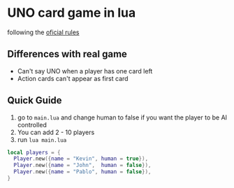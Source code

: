 # UNO card game in lua

following the [oficial rules](https://en.wikipedia.org/wiki/Uno_(card_game))

## Differences with real game

* Can't say UNO when a player has one card left
* Action cards can't appear as first card

## Quick Guide

1. go to `main.lua` and change human to false if you want the player to be
AI controlled
2. You can add 2 - 10 players
3. run `lua main.lua`

```lua
local players = {
  Player.new({name = "Kevin", human = true}),
  Player.new({name = "John",  human = false}),
  Player.new({name = "Pablo", human = false}),
}
```
